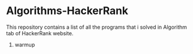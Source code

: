 # Algorithms-HackerRank

This repository contains a list of all the programs that i solved in Algorithm tab of HackerRank website.

1. warmup
